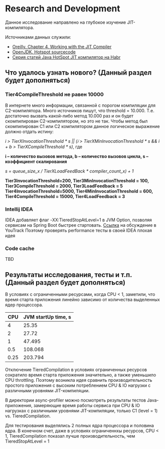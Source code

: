 # Research and Development

Данное исследование направлено на глубокое изучение JIT-компилятора.

Источниками данных служили:
- [Oreilly. Chapter 4. Working with the JIT Compiler](https://www.oreilly.com/library/view/java-performance-the/9781449363512/ch04.html)
- [OpenJDK. Hotspot sourcecode](https://github.com/openjdk/jdk/tree/master/src/hotspot)
- [Серия статей Java HotSpot JIT компилятор на Habr](https://habr.com/ru/articles/536288/)

## Что удалось узнать нового? (Данный раздел будет дополняться)

### Tier4CompileThreshold не равен 10000
В интернете много информации, связанной с порогом компиляции для C2-компилятора. Много источников пишут, что threshold = 10.000. 
Т.е. достаточно вызвать какой-либо метод 10.000 раз и он будет скомпилирован C2-компилятором, но это не так. 
Чтобы метод был скомпилирован C1 или C2 компилятором данное логическое выражение должно отдать истину:

_i > TierXInvocationThreshold * s || (𝑖 > TierXMinInvocationThreshold * s && i + b > TierXCompileThreshold * s)_, где

**i – количество вызовов метода,
b – количество вызовов цикла,
s – коэффициент скалирования**

_s = queue_size_x / TierXLoadFeedBack * compiler_count_x) + 1_

**Tier3InvocationThreshold=200, Tier3MinInvocationThreshold = 100, Tier3CompileThreshold = 2000,
Tier3LoadFeedback = 5
Tier4InvocationThreshold=5000, Tier4MinInvocationThreshold = 600, Tier4CompileThreshold = 15000,
Tier4LoadFeedback = 3**

### Intellij IDEA 
IDEA добавляет флаг -XX:TieredStopAtLevel=1 в JVM Option, позволяя сервисам на Spring Boot быстрее стартовать.
[Ссылка](https://youtrack.jetbrains.com/issue/IDEA-297872/IDEA-silently-adds-XXTieredStopAtLevel1-JVM-option-for-Spring-Boot-app) на обсуждение в YouTrack
Поэтому проверять performance тесты в своей IDEA плохая идея

### Code cache
TBD

## Результаты исследования, тесты и т.п. (Данный раздел будет дополняться)

В условиях с ограниченными ресурсами, когда CPU < 1, заметили, что время старта приложения линейно зависимо от количества выделенных ядер процессора.

| CPU  | JVM startUp time, s |
|------|---------------------|
| 4    | 25.35               |
| 2    | 27.72               |
| 1    | 47.495              |
| 0.5  | 108.068             |
| 0.25 | 203.794             |

Отключение TieredCompilation в условиях ограниченных ресурсов сократило время старта приложения значительно, а также уменьшило CPU throttling. 
Поэтому возникла идея сравнить производительность простого приложения с высоким потреблением CPU & IO нагрузки с различными уровнями JIT-компиляции.

В директории async-profiler можно посмотреть результаты тестов Java-приложения, замеряющие время работы сервиса при CPU & IO нагрузках 
с различными уровнями JIT-компиляции, только C1 (level = 1) vs. TieredCompilation.

Для тестирования выделялись 2 полных ядра процессора и половина ядра. 
В конечном счет, даже в условиях ограниченнхы ресурсов, CPU < 1, TieredCompilation показал лучше производительность, чем TieredStopAtLevel = 1